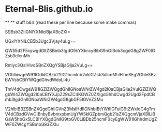 # Eternal-Blis.github.io
** ** stuff
b64 (read these per line because some make commas)

SSBsb3ZlIGNlYXNlciBjaXBoZXI=

UGxlYXNlLCB5b3Ugc3Vjay4uLg==

QW55d2F5cywgdGltZSBmb3IgdG9kYXkncyBibG9nOiBob3cgdG8gZWF0IGZsb3dlcnMh

Rmlyc3QsIHlvdSBnZXQgYSBjaGlja2VuLg==

VGhlbiwgeW91IGdldCBzb21lIG1hcmlnb2xkIGZsb3dlcnMhIFlheSEgVGhleSBzbWVsbCBiYWQgdGhvdWdoLi4u

TmV4dCwgeW91IGZlZWQgdGhlIGNoaWNrZW4gd2l0aCBjaGlja2VuIGZlZWQgbWl4ZWQgd2l0aCBtYXJpZ29sZC4KQWZ0ZXIgdGhhdCwgd2Ugd2FpdCBmb3IgdGhlIGNoaWNrZW4gdG8gbGF5IGVnZ3Mu

V2hlbiB3ZSBnZXQgdGhlIGVnZ3MsIHdlIGNhbiBtYWtlIGFuIG9tZWxldC4gTmV4dCBzdGVwOiBnbyBvbmxpbmUgYW5kIGZpbmQgb21sZXQgcmVjaXBlLiBGaW5hbGx5LCBlYXQgdGhlIG9tbGV0LiBDb25ncmF0cyEgWW91IGhhdmUgZWF0ZW4gYSBmbG93ZXIu

